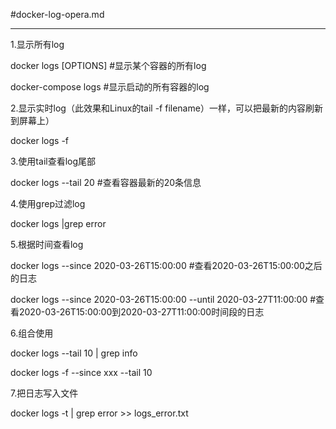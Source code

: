 #docker-log-opera.md

---
1.显示所有log

docker logs [OPTIONS] <CONTAINER>   #显示某个容器的所有log

docker-compose logs  #显示启动的所有容器的log

2.显示实时log（此效果和Linux的tail -f filename）一样，可以把最新的内容刷新到屏幕上）

docker logs -f <CONTAINER>

3.使用tail查看log尾部

docker logs --tail 20 <CONTAINER>  #查看容器最新的20条信息

4.使用grep过滤log

docker logs |grep error

5.根据时间查看log

docker logs --since 2020-03-26T15:00:00 <CONTAINER>  #查看2020-03-26T15:00:00之后的日志

docker logs --since 2020-03-26T15:00:00 --until 2020-03-27T11:00:00 <CONTAINER>  #查看2020-03-26T15:00:00到2020-03-27T11:00:00时间段的日志

 6.组合使用

docker logs --tail 10 <CONTAINER> | grep info

docker logs -f --since xxx --tail 10 <CONTAINER>

7.把日志写入文件

docker logs -t <CONTAINER> | grep error >> logs_error.txt

